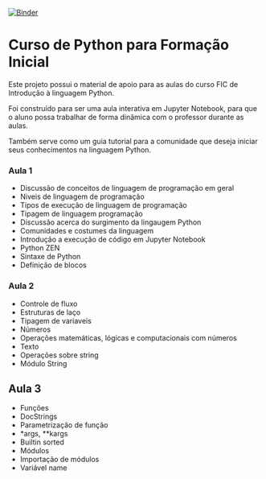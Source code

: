 [![Binder](https://mybinder.org/badge.svg)](https://mybinder.org/v2/gh/luizsfer/ficpython/master)

# Curso de Python para Formação Inicial

Este projeto possui o material de apoio para as aulas do curso FIC de Introdução à linguagem Python.

Foi construído para ser uma aula interativa em Jupyter Notebook, para que o aluno possa trabalhar de forma dinâmica com o professor durante as aulas.

Também serve como um guia tutorial para a comunidade que deseja iniciar seus conhecimentos na linguagem Python.

### Aula 1
- Discussão de conceitos de linguagem de programação em geral
- Niveis de linguagem de programação
- Tipos de execução de linguagem de programação
- Tipagem de linguagem programação
- Discussão acerca do surgimento da lingaugem Python
- Comunidades e costumes da linguagem
- Introdução a execução de código em Jupyter Notebook
- Python ZEN
- Sintaxe de Python
- Definição de blocos

### Aula 2
- Controle de fluxo 
- Estruturas de laço
- Tipagem de variaveis
- Números
- Operações matemáticas, lógicas e computacionais com números
- Texto
- Operações sobre string
- Módulo String

## Aula 3
- Funções
- DocStrings
- Parametrização de função
- \*args, \**kargs
- Builtin sorted
- Módulos
- Importação de módulos
- Variável name
